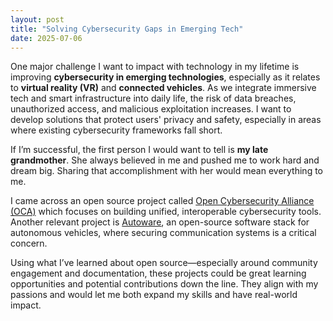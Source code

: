 ```yaml
---
layout: post
title: "Solving Cybersecurity Gaps in Emerging Tech"
date: 2025-07-06
---
```


One major challenge I want to impact with technology in my lifetime is improving **cybersecurity in emerging technologies**, especially as it relates to **virtual reality (VR)** and **connected vehicles**. As we integrate immersive tech and smart infrastructure into daily life, the risk of data breaches, unauthorized access, and malicious exploitation increases. I want to develop solutions that protect users' privacy and safety, especially in areas where existing cybersecurity frameworks fall short.

If I’m successful, the first person I would want to tell is **my late grandmother**. She always believed in me and pushed me to work hard and dream big. Sharing that accomplishment with her would mean everything to me.

I came across an open source project called [Open Cybersecurity Alliance (OCA)](https://github.com/opencybersecurityalliance) which focuses on building unified, interoperable cybersecurity tools. Another relevant project is [Autoware](https://github.com/autowarefoundation/autoware.ai), an open-source software stack for autonomous vehicles, where securing communication systems is a critical concern.

Using what I’ve learned about open source—especially around community engagement and documentation, these projects could be great learning opportunities and potential contributions down the line. They align with my passions and would let me both expand my skills and have real-world impact.
